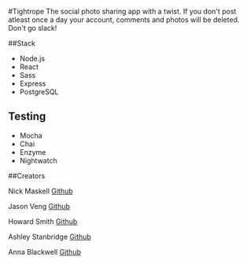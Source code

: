 #Tightrope
The social photo sharing app with a twist. If you don't post atleast once a day your account, comments and photos will be deleted. Don't go slack! 

##Stack
- Node.js
- React
- Sass
- Express
- PostgreSQL

## Testing
- Mocha
- Chai
- Enzyme
- Nightwatch

##Creators

Nick Maskell [Github](https://github.com/nickmask)

Jason Veng [Github](https://github.com/jasonveng)

Howard Smith [Github](https://github.com/howardsmithnz)

Ashley Stanbridge [Github](https://github.com/Ashley-Stanbridge)

Anna Blackwell [Github](https://github.com/AnnaBlackwell)

